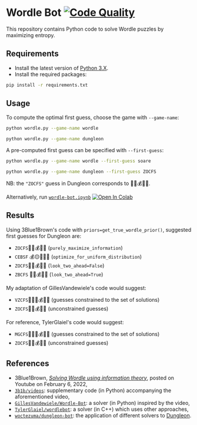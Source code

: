 # Wordle Bot [![Code Quality][codacy-image]][codacy]

This repository contains Python code to solve Wordle puzzles by maximizing entropy.

## Requirements

- Install the latest version of [Python 3.X][python-download-url].
- Install the required packages:

```bash
pip install -r requirements.txt
```

## Usage

To compute the optimal first guess, choose the game with `--game-name`:

```bash
python wordle.py --game-name wordle
```

```bash
python wordle.py --game-name dungleon
```

A pre-computed first guess can be specified with `--first-guess`:

```bash
python wordle.py --game-name wordle --first-guess soare
```

```bash
python wordle.py --game-name dungleon --first-guess ZOCFS
```

NB: the `"ZOCFS"` guess in Dungleon corresponds to 🧟👹💰🐸💀.

Alternatively, run [`wordle-bot.ipynb`][colab-notebook]
[![Open In Colab][colab-badge]][colab-notebook]

## Results

Using 3Blue1Brown's code with `priors=get_true_wordle_prior()`, suggested first guesses for Dungleon are:

- `ZOCFS`🧟👹💰🐸💀 (`purely_maximize_information`)
- `CEBSF` 💰🟡🦇💀🐸 (`optimize_for_uniform_distribution`)
- `ZOCFS`🧟👹💰🐸💀 (`look_two_ahead=False`)
- `ZBCFS` 🧟🦇💰🐸💀 (`look_two_ahead=True`)

My adaptation of GillesVandewiele's code would suggest:

- `VZCFS`👨‍🌾🧟💰🐸💀 (guesses constrained to the set of solutions)
- `ZOCFS`🧟👹💰🐸💀 (unconstrained guesses)

For reference, TylerGlaiel's code would suggest:

- `MGCFS`🧙‍♀️👺💰🐸💀 (guesses constrained to the set of solutions)
- `ZOCFS`🧟👹💰🐸💀 (unconstrained guesses)

## References

- 3Blue1Brown, [*Solving Wordle using information theory*][youtube-video], posted on Youtube on February 6, 2022,
- [`3b1b/videos`][youtube-supplementary-code]: supplementary code (in Python) accompanying the aforementioned video,
- [`GillesVandewiele/Wordle-Bot`][wordle-bot-python]: a solver (in Python) inspired by the video,
- [`TylerGlaiel/wordlebot`][wordle-bot-cpp]: a solver (in C++) which uses other approaches,
- [`woctezuma/dungleon-bot`][dungleon-bot]: the application of different solvers to [Dungleon][dungleon-rules].

<!-- Definitions -->

[codacy]: <https://www.codacy.com/gh/woctezuma/Wordle-Bot>
[codacy-image]: <https://api.codacy.com/project/badge/Grade/db464b0064aa4bde8ea084bc80f09dcf>

[python-download-url]: <https://www.python.org/downloads/>
[colab-notebook]: <https://colab.research.google.com/github/woctezuma/Wordle-Bot/blob/colab/wordle-bot.ipynb>
[colab-badge]: <https://colab.research.google.com/assets/colab-badge.svg>

[youtube-video]: <https://www.youtube.com/watch?v=v68zYyaEmEA>
[youtube-supplementary-code]: <https://github.com/3b1b/videos/tree/master/_2022/wordle>
[wordle-bot-python]: <https://github.com/GillesVandewiele/Wordle-Bot>
[wordle-bot-cpp]: <https://github.com/TylerGlaiel/wordlebot>
[dungleon-bot]: <https://github.com/woctezuma/dungleon-bot>
[dungleon-rules]: <https://github.com/woctezuma/dungleon/wiki/Rules>
